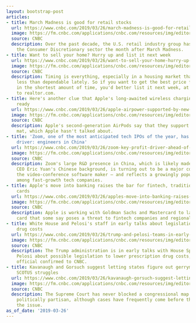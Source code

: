 ```yaml
---
layout: bootstrap-post
articles:
- title: March Madness is good for retail stocks
  url: https://www.cnbc.com/2019/03/26/march-madness-is-good-for-retail-stocks.html
  image: https://fm.cnbc.com/applications/cnbc.com/resources/img/editorial/2019/03/26/105814797-15536071462ED5-ExecEdge-032519V2.1910x1000.jpg
  source: CNBC
  description: Over the past decade, the U.S. retail industry group has outperformed
    the Consumer Discretionary sector the month after March Madness.
- title: Want to sell your home? Hurry up and list it next week
  url: https://www.cnbc.com/2019/03/26/want-to-sell-your-home-hurry-up-and-list-it-next-week.html
  image: https://fm.cnbc.com/applications/cnbc.com/resources/img/editorial/2018/08/28/105420567-1535476842005gettyimages-1020749918.1910x1000.jpeg
  source: CNBC
  description: Timing is everything, especially in a housing market that has been
    less than dependable lately. So if you want to get the best price for your home
    in the shortest amount of time, you'd better list it next week, at least according
    to realtor.com.
- title: Here's another clue that Apple's long-awaited wireless charging pad is almost
    ready
  url: https://www.cnbc.com/2019/03/26/apple-airpower-supported-by-new-airpods.html
  image: https://fm.cnbc.com/applications/cnbc.com/resources/img/editorial/2018/09/07/105439160-1536344620107airpower.0.1910x1000.jpg
  source: CNBC
  description: Apple's second-generation AirPods say that they support Apple's AirPower
    mat, which Apple hasn't talked about.
- title: 'Zoom, one of the most anticipated tech IPOs of the year, has a key profit
    driver: engineers in China'
  url: https://www.cnbc.com/2019/03/26/zoom-key-profit-driver-ahead-of-ipo-engineers-in-china.html
  image: https://fm.cnbc.com/applications/cnbc.com/resources/img/editorial/2018/06/20/105284513-Eric_Headshot_wide_AUG.1910x1000.jpg
  source: CNBC
  description: Zoom's large R&D presence in China, which is likely made easier by
    CEO Eric Yuan's Chinese background, is turning out to be a major cost saver for
    the video-conference software maker — and reflects a growingly popular strategy
    among fast-growth tech companies.
- title: Apple's move into banking raises the bar for fintech, traditional credit
    cards
  url: https://www.cnbc.com/2019/03/26/apples-move-into-banking-raises-the-bar-for-fintech-credit-cards.html
  image: https://fm.cnbc.com/applications/cnbc.com/resources/img/editorial/2019/03/26/105815009-1553612805806cook.1910x1000.jpg
  source: CNBC
  description: Apple is working with Goldman Sachs and Mastercard to launch a credit
    card that some say poses a threat to fintech companies and regional banks.
- title: White House and Pelosi's staff in early talks about legislation to cut high
    drug costs
  url: https://www.cnbc.com/2019/03/26/trump-and-pelosi-teams-in-early-talks-about-drug-price-legislation.html
  image: https://fm.cnbc.com/applications/cnbc.com/resources/img/editorial/2019/02/15/105742178-1550235852270pelosi.1910x1000.jpg
  source: CNBC
  description: The Trump administration is in early talks with House Speaker Nancy
    Pelosi about possible legislation to lower prescription drug costs, a White House
    official confirmed to CNBC.
- title: Kavanaugh and Gorsuch suggest letting states figure out gerrymandering as
    SCOTUS struggles
  url: https://www.cnbc.com/2019/03/26/kavanaugh-gorsuch-suggest-letting-states-figure-out-gerrymandering-as-scotus-hears-case.html
  image: https://fm.cnbc.com/applications/cnbc.com/resources/img/editorial/2019/03/26/105814765-1553606238296gettyimages-1058158936.1910x1000.jpeg
  source: CNBC
  description: The Supreme Court has never blocked a congressional map for being too
    politically partisan, although cases have frequently come before the panel on
    the issue.
as_of_date: '2019-03-26'
---
```


